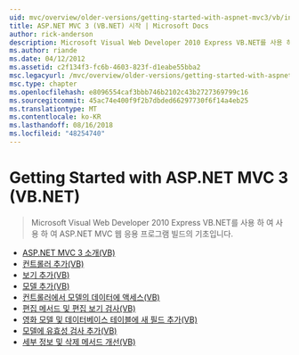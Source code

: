 ```yaml
---
uid: mvc/overview/older-versions/getting-started-with-aspnet-mvc3/vb/index
title: ASP.NET MVC 3 (VB.NET) 시작 | Microsoft Docs
author: rick-anderson
description: Microsoft Visual Web Developer 2010 Express VB.NET를 사용 하 여 사용 하 여 ASP.NET MVC 웹 응용 프로그램 빌드의 기초입니다.
ms.author: riande
ms.date: 04/12/2012
ms.assetid: c2f134f3-fc6b-4603-823f-d1eabe55bba2
msc.legacyurl: /mvc/overview/older-versions/getting-started-with-aspnet-mvc3/vb
msc.type: chapter
ms.openlocfilehash: e8096554caf3bbb746b2102c43b2727369799c16
ms.sourcegitcommit: 45ac74e400f9f2b7dbded66297730f6f14a4eb25
ms.translationtype: MT
ms.contentlocale: ko-KR
ms.lasthandoff: 08/16/2018
ms.locfileid: "48254740"
---
```

<a name="getting-started-with-aspnet-mvc-3-vbnet"></a>Getting Started with ASP.NET MVC 3 (VB.NET)
====================
> Microsoft Visual Web Developer 2010 Express VB.NET를 사용 하 여 사용 하 여 ASP.NET MVC 웹 응용 프로그램 빌드의 기초입니다.


- [ASP.NET MVC 3 소개(VB)](intro-to-aspnet-mvc-3.md)
- [컨트롤러 추가(VB)](adding-a-controller.md)
- [보기 추가(VB)](adding-a-view.md)
- [모델 추가(VB)](adding-a-model.md)
- [컨트롤러에서 모델의 데이터에 액세스(VB)](accessing-your-models-data-from-a-controller.md)
- [편집 메서드 및 편집 보기 검사(VB)](examining-the-edit-methods-and-edit-view.md)
- [영화 모델 및 데이터베이스 테이블에 새 필드 추가(VB)](adding-a-new-field.md)
- [모델에 유효성 검사 추가(VB)](adding-validation-to-the-model.md)
- [세부 정보 및 삭제 메서드 개선(VB)](improving-the-details-and-delete-methods.md)
